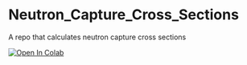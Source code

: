 # Neutron_Capture_Cross_Sections
A repo that calculates neutron capture cross sections 


[![Open In Colab](https://colab.research.google.com/assets/colab-badge.svg)](https://colab.research.google.com/github/ndavila/Neutron_Capture_Cross_Sections/blob/main/neutron_capture_cross_section.ipynb)
